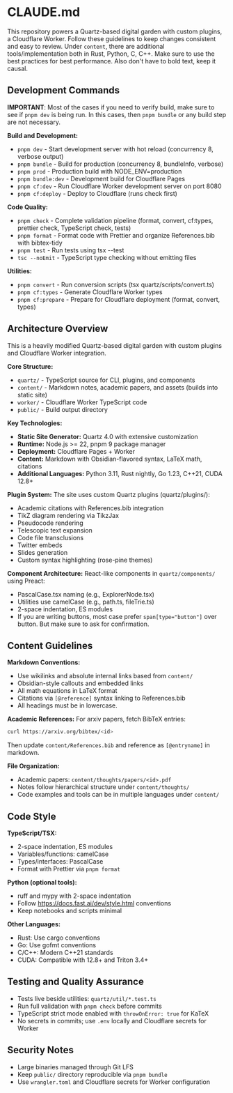 # CLAUDE.md

This repository powers a Quartz-based digital garden with custom plugins, a Cloudflare Worker. Follow these guidelines to keep changes consistent and easy to review.
Under `content`, there are additional tools/implementation both in Rust, Python, C, C++. Make sure to use the best practices for best performance.
Also don't have to bold text, keep it causal.

## Development Commands

**IMPORTANT**: Most of the cases if you need to verify build, make sure to see if `pnpm dev` is being run. In this cases, then `pnpm bundle` or any build step are not necessary.

**Build and Development:**

- `pnpm dev` - Start development server with hot reload (concurrency 8, verbose output)
- `pnpm bundle` - Build for production (concurrency 8, bundleInfo, verbose)
- `pnpm prod` - Production build with NODE_ENV=production
- `pnpm bundle:dev` - Development build for Cloudflare Pages
- `pnpm cf:dev` - Run Cloudflare Worker development server on port 8080
- `pnpm cf:deploy` - Deploy to Cloudflare (runs check first)

**Code Quality:**

- `pnpm check` - Complete validation pipeline (format, convert, cf:types, prettier check, TypeScript check, tests)
- `pnpm format` - Format code with Prettier and organize References.bib with bibtex-tidy
- `pnpm test` - Run tests using tsx --test
- `tsc --noEmit` - TypeScript type checking without emitting files

**Utilities:**

- `pnpm convert` - Run conversion scripts (tsx quartz/scripts/convert.ts)
- `pnpm cf:types` - Generate Cloudflare Worker types
- `pnpm cf:prepare` - Prepare for Cloudflare deployment (format, convert, types)

## Architecture Overview

This is a heavily modified Quartz-based digital garden with custom plugins and Cloudflare Worker integration.

**Core Structure:**

- `quartz/` - TypeScript source for CLI, plugins, and components
- `content/` - Markdown notes, academic papers, and assets (builds into static site)
- `worker/` - Cloudflare Worker TypeScript code
- `public/` - Build output directory

**Key Technologies:**

- **Static Site Generator:** Quartz 4.0 with extensive customization
- **Runtime:** Node.js >= 22, pnpm 9 package manager
- **Deployment:** Cloudflare Pages + Worker
- **Content:** Markdown with Obsidian-flavored syntax, LaTeX math, citations
- **Additional Languages:** Python 3.11, Rust nightly, Go 1.23, C++21, CUDA 12.8+

**Plugin System:**
The site uses custom Quartz plugins (quartz/plugins/):

- Academic citations with References.bib integration
- TikZ diagram rendering via TikzJax
- Pseudocode rendering
- Telescopic text expansion
- Code file transclusions
- Twitter embeds
- Slides generation
- Custom syntax highlighting (rose-pine themes)

**Component Architecture:**
React-like components in `quartz/components/` using Preact:

- PascalCase.tsx naming (e.g., ExplorerNode.tsx)
- Utilities use camelCase (e.g., path.ts, fileTrie.ts)
- 2-space indentation, ES modules
- If you are writing buttons, most case prefer `span[type="button"]` over button. But make sure to ask for confirmation.

## Content Guidelines

**Markdown Conventions:**

- Use wikilinks and absolute internal links based from `content/`
- Obsidian-style callouts and embedded links
- All math equations in LaTeX format
- Citations via `[@reference]` syntax linking to References.bib
- All headings must be in lowercase.

**Academic References:**
For arxiv papers, fetch BibTeX entries:

```bash
curl https://arxiv.org/bibtex/<id>
```

Then update `content/References.bib` and reference as `[@entryname]` in markdown.

**File Organization:**

- Academic papers: `content/thoughts/papers/<id>.pdf`
- Notes follow hierarchical structure under `content/thoughts/`
- Code examples and tools can be in multiple languages under `content/`

## Code Style

**TypeScript/TSX:**

- 2-space indentation, ES modules
- Variables/functions: camelCase
- Types/interfaces: PascalCase
- Format with Prettier via `pnpm format`

**Python (optional tools):**

- ruff and mypy with 2-space indentation
- Follow https://docs.fast.ai/dev/style.html conventions
- Keep notebooks and scripts minimal

**Other Languages:**

- Rust: Use cargo conventions
- Go: Use gofmt conventions
- C/C++: Modern C++21 standards
- CUDA: Compatible with 12.8+ and Triton 3.4+

## Testing and Quality Assurance

- Tests live beside utilities: `quartz/util/*.test.ts`
- Run full validation with `pnpm check` before commits
- TypeScript strict mode enabled with `throwOnError: true` for KaTeX
- No secrets in commits; use `.env` locally and Cloudflare secrets for Worker

## Security Notes

- Large binaries managed through Git LFS
- Keep `public/` directory reproducible via `pnpm bundle`
- Use `wrangler.toml` and Cloudflare secrets for Worker configuration
